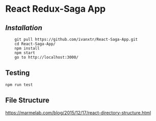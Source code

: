 # __React Redux-Saga App__

## *__Installation__*
```
    git pull https://github.com/ivanxtr/React-Saga-App.git
    cd React-Saga-App/
    npm install
    npm start
    go to http://localhost:3000/
```

## Testing
```
npm run test 
```

## File Structure
https://marmelab.com/blog/2015/12/17/react-directory-structure.html
